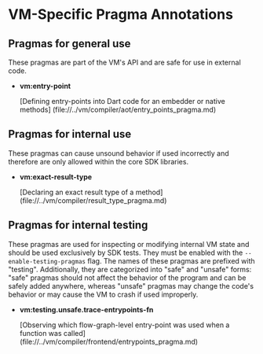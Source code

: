 # VM-Specific Pragma Annotations

## Pragmas for general use

These pragmas are part of the VM's API and are safe for use in external code.

- **vm:entry-point**

  [Defining entry-points into Dart code for an embedder or native methods]
  (file://../vm/compiler/aot/entry_points_pragma.md)

## Pragmas for internal use

These pragmas can cause unsound behavior if used incorrectly and therefore are only allowed within the core SDK libraries.

- **vm:exact-result-type**

  [Declaring an exact result type of a method]
  (file://../vm/compiler/result_type_pragma.md)

## Pragmas for internal testing

These pragmas are used for inspecting or modifying internal VM state and should be used exclusively by SDK tests.
They must be enabled with the `--enable-testing-pragmas` flag.
The names of these pragmas are prefixed with "testing".
Additionally, they are categorized into "safe" and "unsafe" forms: "safe" pragmas should not affect the behavior of the program and can be safely added anywhere, whereas "unsafe" pragmas may change the code's behavior or may cause the VM to crash if used improperly.

- **vm:testing.unsafe.trace-entrypoints-fn**

  [Observing which flow-graph-level entry-point was used when a function was called]
  (file://../vm/compiler/frontend/entrypoints_pragma.md)
